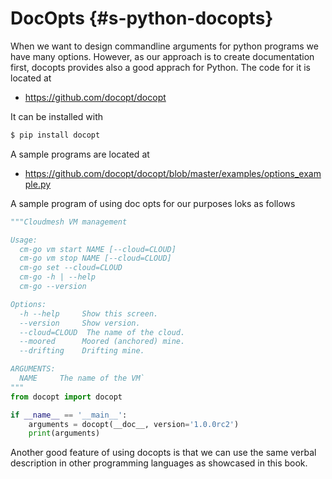 # DocOpts {#s-python-docopts}

When we want to design commandline arguments for python programs we have
many options. However, as our approach is to create documentation
first, docopts provides also a good apprach for Python. The code for it is
located at

* <https://github.com/docopt/docopt>

It can be installed with

```bash
$ pip install docopt
```

A sample programs are located at

* <https://github.com/docopt/docopt/blob/master/examples/options_example.py>

A sample program of using doc opts for our purposes loks as follows


```python
"""Cloudmesh VM management

Usage:
  cm-go vm start NAME [--cloud=CLOUD]
  cm-go vm stop NAME [--cloud=CLOUD]
  cm-go set --cloud=CLOUD
  cm-go -h | --help
  cm-go --version

Options:
  -h --help     Show this screen.
  --version     Show version.
  --cloud=CLOUD  The name of the cloud.
  --moored      Moored (anchored) mine.
  --drifting    Drifting mine.

ARGUMENTS:
  NAME     The name of the VM`
"""
from docopt import docopt

if __name__ == '__main__':
    arguments = docopt(__doc__, version='1.0.0rc2')
    print(arguments)
```

Another good feature of using docopts is that we can use the same
verbal description in other programming languages as showcased in this
book.
